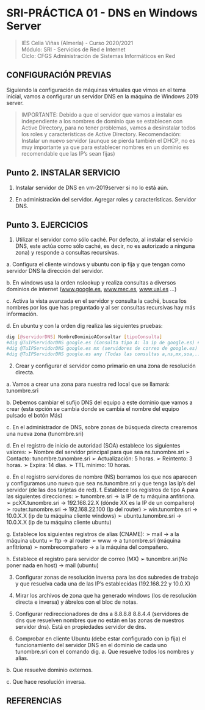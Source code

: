 # SRI-PRÁCTICA 01 - DNS en Windows Server
> IES Celia Viñas (Almería) - Curso 2020/2021  
> Módulo: SRI - Servicios de Red e Internet  
> Ciclo: CFGS Administración de Sistemas Informáticos en Red  

## CONFIGURACIÓN PREVIAS
Siguiendo la configuración de máquinas virtuales que vimos en el tema inicial, vamos a configurar un servidor DNS en la máquina de Windows 2019 server.

> IMPORTANTE: Debido a que el servidor que vamos a instalar es independiente a los nombres de dominio que se establecen con Active Directory, para no tener problemas, vamos a desinstalar todos los roles y características de Active Directory. Recomendación: Instalar un nuevo servidor (aunque se pierda también el DHCP, no es muy importante ya que para establecer nombres en un dominio es recomendable que las IP’s sean fijas) 

## Punto 2. INSTALAR SERVICIO 
1. Instalar servidor de DNS en vm-2019server si no lo está aún. 

2. En administración del servidor. Agregar roles y características. Servidor DNS. 

## Punto 3. EJERCICIOS 
1. Utilizar el servidor como sólo caché. Por defecto, al instalar el servicio DNS, este actúa como sólo caché, es decir, no es autorizado a ninguna zona) y responde a consultas recursivas. 

a. Configura el cliente windows y ubuntu con ip fija y que tengan como servidor DNS la dirección del servidor. 

b. En windows usa la orden nslookup y realiza consultas a diversos dominios de internet (www.google.es, www.mec.es, www.ual.es …) 

c. Activa la vista avanzada en el servidor y consulta la caché, busca los nombres por los que has preguntado y al ser consultas recursivas hay más información. 

d. En ubuntu y con la orden dig realiza las siguientes pruebas: 
```bash
dig [@servidorDNS] NombreDominioAConsultar [tipoConsulta] 
#dig @TuIPServidorDNS google.es (Consulta tipo A: la ip de google.es) #dig @TuIPServidorDNS google.es a (Consulta tipo A: la ip de google.es) #dig @TuIPServidorDNS google.es ns (servidores de DNS de google.es) 
#dig @TuIPServidorDNS google.es mx (servidores de correo de google.es) #dig @TuIPServidorDNS google.es soa (consulta l registro de la zona google.es) 
#dig @TuIPServidorDNS google.es any (Todas las consultas a,ns,mx,soa,...) #dig @TuIPServidorDNS -x 193.147.117.38 (consulta inversa IP --> nombre) 
```

2. Crear y configurar el servidor como primario en una zona de resolución directa. 

a. Vamos a crear una zona para nuestra red local que se llamará: tunombre.sri 

b. Debemos cambiar el sufijo DNS del equipo a este dominio que vamos a crear (esta opción se cambia donde se cambia el nombre del equipo pulsado el botón Más) 

c. En el administrador de DNS, sobre zonas de búsqueda directa crearemos una nueva zona (tunombre.sri) 

d. En el registro de inicio de autoridad (SOA) establece los siguientes valores: ➢ Nombre del servidor principal para que sea ns.tunombre.sri 
➢ Contacto: tunombre.tunombre.sri 
➢ Actualización: 5 horas. 
➢ Reintento: 3 horas. 
➢ Expira: 14 días. 
➢ TTL mínimo: 10 horas. 

e. En el registro servidores de nombre (NS) borramos los que nos aparecen y configuramos uno nuevo que sea ns.tunombre.sri y que tenga las ip’s del servidor (de las dos tarjetas de red). 
f. Establece los registros de tipo A para las siguientes direcciones: 
➢ tunombre.sri → la IP de tu máquina anfitriona. 
➢ pcXX.tunombre.sri → 192.168.22.X (dónde XX es la IP de un compañero) 
➢ router.tunombre.sri → 192.168.22.100 (Ip del router) 
➢ win.tunombre.sri → 10.0.X.X (ip de tu máquina cliente windows) 
➢ ubuntu.tunombre.sri → 10.0.X.X (ip de tu máquina cliente ubuntu) 

g. Establece los siguientes registros de alias (CNAME): 
➢ mail → a la máquina ubuntu 
➢ ftp → al router 
➢ www → a tunombre.sri (máquina anfitriona) 
➢ nombrecompañero → a la máquina del compañero. 

h. Establece el registro para servidor de correo (MX) 
➢ tunombre.sri(No poner nada en host) → mail (ubuntu) 

3. Configurar zonas de resolución inversa para las dos subredes de trabajo y que resuelva cada una de las IP’s establecidas (192.168.22 y 10.0.X) 

4. Mirar los archivos de zona que ha generado windows (los de resolución directa e inversa) y ábrelos con el bloc de notas. 

5. Configurar redireccionadores de dns a 8.8.8.8 8.8.4.4 (servidores de dns que resuelven nombres que no están en las zonas de nuestros servidor dns). Está en propiedades servidor de dns. 

6. Comprobar en cliente Ubuntu (debe estar configurado con ip fija) el funcionamiento del servidor DNS en el dominio de cada uno tunombre.sri con el comando dig. a. Que resuelve todos los nombres y alias. 

b. Que resuelve dominio externos. 

c. Que hace resolución inversa. 

## REFERENCIAS

